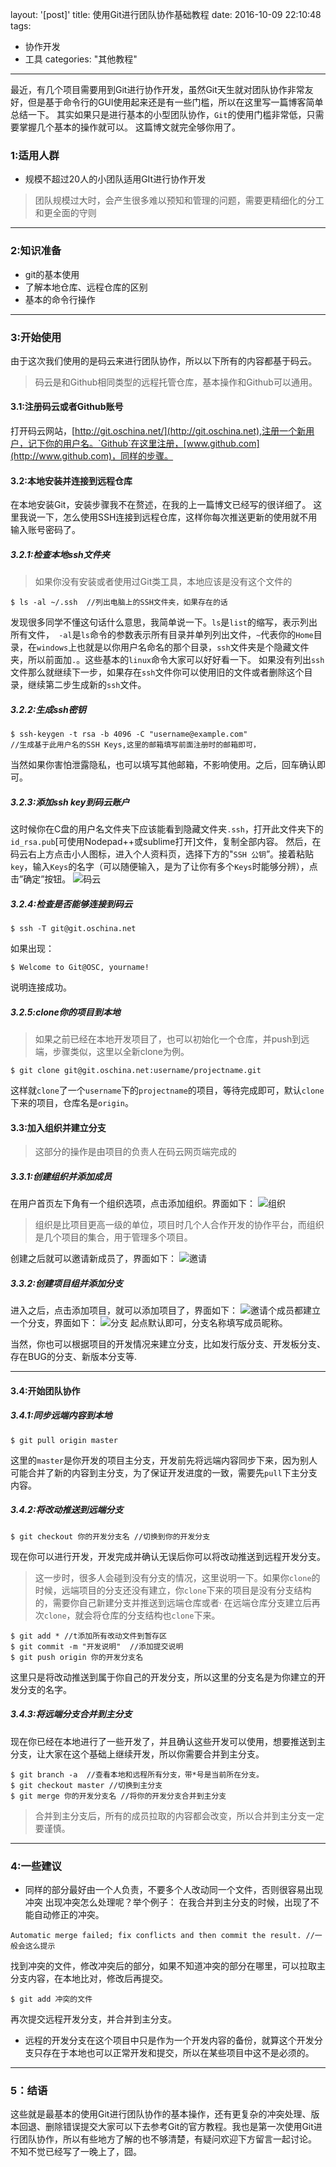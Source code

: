 layout: '[post]'
title: 使用Git进行团队协作基础教程
date: 2016-10-09 22:10:48
tags:
  - 协作开发
  - 工具
categories: "其他教程"
---
最近，有几个项目需要用到Git进行协作开发，虽然Git天生就对团队协作非常友好，但是基于命令行的GUI使用起来还是有一些门槛，所以在这里写一篇博客简单总结一下。
其实如果只是进行基本的小型团队协作，`Git`的使用门槛非常低，只需要掌握几个基本的操作就可以。
这篇博文就完全够你用了。
<!--more-->
### 1:适用人群
* 规模不超过20人的小团队适用GIt进行协作开发
> 团队规模过大时，会产生很多难以预知和管理的问题，需要更精细化的分工和更全面的守则
>
----
### 2:知识准备
* git的基本使用
* 了解本地仓库、远程仓库的区别
* 基本的命令行操作

----
### 3:开始使用
由于这次我们使用的是码云来进行团队协作，所以以下所有的内容都基于码云。
> 码云是和Github相同类型的远程托管仓库，基本操作和Github可以通用。
>

 #### 3.1:注册码云或者Github账号
打开码云网站，[http://git.oschina.net/](http://git.oschina.net),注册一个新用户，记下你的用户名。`Github`在这里注册，[www.github.com](http://www.github.com)，同样的步骤。
 #### 3.2:本地安装并连接到远程仓库
在本地安装Git，安装步骤我不在赘述，在我的上一篇博文已经写的很详细了。
这里我说一下，怎么使用SSH连接到远程仓库，这样你每次推送更新的使用就不用输入账号密码了。

##### 3.2.1:检查本地ssh文件夹
> 如果你没有安装或者使用过Git类工具，本地应该是没有这个文件的
>

```
$ ls -al ~/.ssh  //列出电脑上的SSH文件夹，如果存在的话
```
发现很多同学不懂这句话什么意思，我简单说一下。`ls`是`list`的缩写，表示列出所有文件，` -al`是`ls`命令的参数表示所有目录并单列列出文件，`~`代表你的`Home`目录，在`windows`上也就是以你用户名命名的那个目录，`ssh`文件夹是个隐藏文件夹，所以前面加`.`。这些基本的`linux`命令大家可以好好看一下。
如果没有列出`ssh`文件那么就继续下一步，如果存在`ssh`文件你可以使用旧的文件或者删除这个目录，继续第二步生成新的`ssh`文件。
##### 3.2.2:生成ssh密钥
```
$ ssh-keygen -t rsa -b 4096 -C "username@example.com"
//生成基于此用户名的SSH Keys,这里的邮箱填写前面注册时的邮箱即可，
```
当然如果你害怕泄露隐私，也可以填写其他邮箱，不影响使用。之后，回车确认即可。
##### 3.2.3:添加ssh key到码云账户
这时候你在C盘的用户名文件夹下应该能看到隐藏文件夹`.ssh`，打开此文件夹下的`id_rsa.pub`[可使用Nodepad++或sublime打开]文件，复制全部内容。
然后，在码云右上方点击小人图标，进入个人资料页，选择下方的"`SSH 公钥`”。接着粘贴`key`，输入`Keys`的名字（可以随便输入，是为了让你有多个`Keys`时能够分辨），点击”确定”按钮。
![码云](/img/mayun-key.jpg)
##### 3.2.4:检查是否能够连接到码云
```
$ ssh -T git@git.oschina.net
```
如果出现：
```
$ Welcome to Git@OSC, yourname!
```
说明连接成功。
##### 3.2.5:clone你的项目到本地
> 如果之前已经在本地开发项目了，也可以初始化一个仓库，并push到远端，步骤类似，这里以全新clone为例。
>

```
$ git clone git@git.oschina.net:username/projectname.git
```
这样就`clone`了一个`username`下的`projectname`的项目，等待完成即可，默认`clone`下来的项目，仓库名是`origin`。
#### 3.3:加入组织并建立分支
> 这部分的操作是由项目的负责人在码云网页端完成的
>

##### 3.3.1:创建组织并添加成员
在用户首页左下角有一个组织选项，点击添加组织。界面如下：
![组织](/img/mayun-zuzhi.jpg)
> 组织是比项目更高一级的单位，项目时几个人合作开发的协作平台，而组织是几个项目的集合，用于管理多个项目。
>

创建之后就可以邀请新成员了，界面如下：
![邀请](/img/mayun-invate.jpg)
##### 3.3.2:创建项目组并添加分支
进入之后，点击添加项目，就可以添加项目了，界面如下：
![邀请](/img/mayun-project.jpg)个成员都建立一个分支，界面如下：
![分支](/img/mayun-branch.jpg)
起点默认即可，分支名称填写成员昵称。
> 
当然，你也可以根据项目的开发情况来建立分支，比如发行版分支、开发板分支、存在BUG的分支、新版本分支等.
> 

----
#### 3.4:开始团队协作
##### 3.4.1:同步远端内容到本地
```
$ git pull origin master
```
这里的`master`是你开发的项目主分支，开发前先将远端内容同步下来，因为别人可能合并了新的内容到主分支，为了保证开发进度的一致，需要先`pull`下主分支内容。
##### 3.4.2:将改动推送到远端分支
```
$ git checkout 你的开发分支名 //切换到你的开发分支
```
现在你可以进行开发，开发完成并确认无误后你可以将改动推送到远程开发分支。
> 这一步时，很多人会碰到没有分支的情况，这里说明一下。如果你`clone`的时候，远端项目的分支还没有建立，你`clone`下来的项目是没有分支结构的，需要你自己新建分支并推送到远端仓库或者·	在远端仓库分支建立后再次`clone`，就会将仓库的分支结构也`clone`下来。
>

```
$ git add * //t添加所有改动文件到暂存区
$ git commit -m "开发说明"  //添加提交说明
$ git push origin 你的开发分支名
```
这里只是将改动推送到属于你自己的开发分支，所以这里的分支名是为你建立的开发分支的名字。
##### 3.4.3:将远端分支合并到主分支
现在你已经在本地进行了一些开发了，并且确认这些开发可以使用，想要推送到主分支，让大家在这个基础上继续开发，所以你需要合并到主分支。
```
$ git branch -a  //查看本地和远程所有分支，带*号是当前所在分支。
$ git checkout master //切换到主分支
$ git merge 你的开发分支名 //将你的开发分支合并到主分支
```
> 合并到主分支后，所有的成员拉取的内容都会改变，所以合并到主分支一定要谨慎。
>

----
### 4:一些建议
* 同样的部分最好由一个人负责，不要多个人改动同一个文件，否则很容易出现冲突
出现冲突怎么处理呢？举个例子：
在我合并到主分支的时候，出现了不能自动修正的冲突。
```
Automatic merge failed; fix conflicts and then commit the result. //一般会这么提示
```
找到冲突的文件，修改冲突后的部分，如果不知道冲突的部分在哪里，可以拉取主分支内容，在本地比对，修改后再提交。
```
$ git add 冲突的文件
```
再次提交远程开发分支，并合并到主分支。
* 远程的开发分支在这个项目中只是作为一个开发内容的备份，就算这个开发分支只存在于本地也可以正常开发和提交，所以在某些项目中这不是必须的。

----
### 5：结语
这些就是最基本的使用Git进行团队协作的基本操作，还有更复杂的冲突处理、版本回退、删除错误提交大家可以下去参考Git的官方教程。我也是第一次使用Git进行团队协作，所以有些地方了解的也不够清楚，有疑问欢迎下方留言一起讨论。
不知不觉已经写了一晚上了，囧。